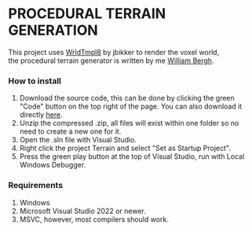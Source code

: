 # PROCEDURAL TERRAIN GENERATION

This project uses [WrldTmpl8](https://github.com/jbikker/WrldTmpl8) by jbikker to render the voxel world,<br>
the procedural terrain generator is written by me [William Bergh](https://github.com/CoolJWB).<br>

### How to install
1. Download the source code, this can be done by clicking the green "Code" button on the top right of the page. You can also download it directly [here](https://github.com/CoolJWB/Procedural/archive/refs/heads/main.zip).
2. Unzip the compressed .zip, all files will exist within one folder so no need to create a new one for it.
3. Open the .sln file with Visual Studio.
4. Right click the project Terrain and select "Set as Startup Project".
5. Press the green play button at the top of Visual Studio, run with Local Windows Debugger.

### Requirements
1. Windows
2. Microsoft Visual Studio 2022 or newer.
3. MSVC, however, most compilers should work.
